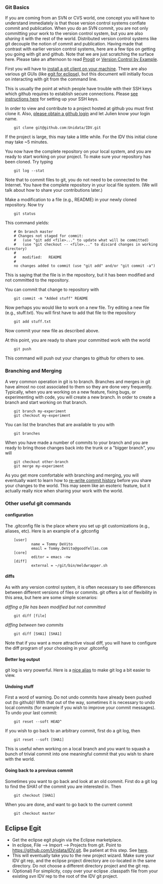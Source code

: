 ### Git Basics

If you are coming from an SVN or CVS world, one concept you will have to understand immediately is that those version control systems conflate commit and publication. When you do an SVN commit, you are not only committing your work to the version control system, but you are also *sharing* it with the rest of the world. Distributed version control systems like git decouple the notion of commit and publication. Having made that contrast with earlier version control systems, here are a few tips on getting you going with git and github. Note that we are just scratching the surface here. Please take an afternoon to read [Progit](http://progit.org "Progit") or [Version Control by Example](http://www.ericsink.com/vcbe/index.html).

First you will have to [install a git client on your machine](http://progit.org/book/ch1-4.html "Installing Git"). There are also various git GUIs (like [egit for eclipse](http://eclipse.org/egit/)), but this document will initially focus on interacting with git from the command line.

This is usually the point at which people have trouble with their SSH keys which github requires to establish secure connections. Please [see instructions here](http://help.github.com/mac-set-up-git/) for setting up your SSH keys.

In order to view and contribute to a project hosted at github you must first clone it. Also, [please obtain a github login](https://github.com/signup/free) and let Julien know your login name.

		git clone git@github.com:Unidata/IDV.git

If the project is large, this may take a little while. For the IDV this initial clone may take ~5 minutes.

You now have the complete repository on your local system, and you are ready to start working on your project. To make sure your repository has been cloned. Try typing 

		git log --stat

Note that to commit files to git, you do not need to be connected to the Internet. You have the complete repository in your local file system. (We will talk about how to share your contributions later.)

Make a modification to a file (e.g., README) in your newly cloned repository. Now try

		git status
				
This command yields:

		# On branch master
		# Changes not staged for commit:
		#   (use "git add <file>..." to update what will be committed)
		#   (use "git checkout -- <file>..." to discard changes in working directory)
		#
		#	modified:   README
		#
		no changes added to commit (use "git add" and/or "git commit -a")
				
This is saying that the file is in the repository, but it has been modified and not committed to the repository.

You can commit that change to repository with

		git commit -m "Added stuff" README
		
Now perhaps you would like to work on a new file. Try editing a new file (e.g., stuff.txt). You will first have to add that file to the repository

		git add stuff.txt
		
Now commit your new file as described above.

At this point,  you are ready to share your committed work with the world

		git push

This command will push out your changes to github for others to see.

### Branching and Merging

A very common operation in git is to branch. Branches and merges in git have almost no cost associated to them so they are done very frequently. Typically, when you are working on a new feature, fixing bugs, or experimenting with code, you will create a new branch. In order to create a branch and start working on that branch.

		git branch my-experiment
 		git checkout my-experiment

You can list the branches that are available to you with

 		git branches

When you have made a number of commits to your branch and you are ready to bring those changes back into the trunk or a "bigger branch", you will

		git checkout other-branch
		git merge my-experiment
		
As you get more comfortable with branching and merging, you will eventually want to learn how to [re-write commit history](http://progit.org/book/ch6-4.html) before you share your changes to the world. This may seem like an esoteric feature, but it actually really nice when sharing your work with the world.

### Other useful git commands

#### configuration

The .gitconfig file is the place where you set up git customizations (e.g., aliases, etc). Here is an example of a .gitconfig

		[user]
				name = Tommy DeVito
				email = Tommy.DeVito@goodfellas.com
		[core]
				editor = emacs -nw
		[diff]
				external = ~/git/bin/meldwrapper.sh

#### diffs

As with any version control system, it is often necessary to see differences between different versions of files or commits. git offers a lot of flexibility in this area, but here are some simple scenarios:

*diffing a file has been modified but not committed*

		git diff [file]

*diffing between two commits*

		git diff [SHA1] [SHA1]

Note that if you want a more attractive visual diff, you will have to configure the diff program of your choosing in your .gitconfig

#### Better log output

git log is very powerful. Here is a [nice alias](http://pyrtsa.posterous.com/aligning-your-git-logs) to make git log a bit easier to view.

#### Undoing stuff

First a word of warning. Do not undo commits have already been pushed out (to github)! With that out of the way, sometimes it is necessary to undo local commits (for example if you wish to improve your commit messages). To undo your last commit:

		git reset --soft HEAD^

If you wish to go back to an arbitrary commit, first do a git log, then

		git reset --soft [SHA1] 
			
This is useful when working on a local branch and you want to squash a bunch of trivial commit into one meaningful commit that you wish to share with the world.

#### Going back to a previous commit

Sometimes you want to go back and look at an old commit. First do a git log to find the SHA1 of the commit you are interested in. Then

		git checkout [SHA1] 

When you are done, and want to go back to the current commit

		git checkout master

## Eclipse Egit ##

+ Get the eclipse egit plugin via the Eclipse marketplace.
+ In eclipse,  File --> Import --> Projects from git. Point to https://github.com/Unidata/IDV.git. Be patient at this step. See [here](http://www.vogella.de/articles/EGit/article.html#respository_checkoutproject).
+ This will eventually take you to the new project wizard. Make sure your IDV git rep, and the eclipse project directory are co-located in the same directory. Do not choose a different directory project and the git rep.
+ (Optional) For simplicity, copy over your eclipse .classpath file from your existing *svn* IDV rep to the root of the IDV git project.




